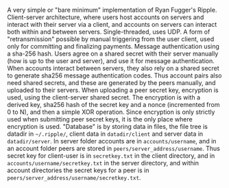 A very simple or "bare minimum" implementation of Ryan Fugger's Ripple. Client-server architecture, where users host accounts on servers and interact with their server via a client, and accounts on servers can interact both within and between servers. Single-threaded, uses UDP. A form of "retransmission" possible by manual triggering from the user client, used only for committing and finalizing payments. Message authentication using a sha-256 hash. Users agree on a shared secret with their server manually (how is up to the user and server), and use it for message authentication. When accounts interact between servers, they also rely on a shared secret to generate sha256 message authentication codes. Thus account pairs also need shared secrets, and these are generated by the peers manually, and uploaded to their servers. When uploading a peer secret key, encryption is used, using the client-server shared secret. The encryption is with a derived key, sha256 hash of the secret key and a nonce (incremented from 0 to N), and then a simple XOR operation. Since encryption is only strictly used when submitting peer secret keys, it is the only place where encryption is used. "Database" is by storing data in files, the file tree is datadir in `~/.ripple/`, client data in `datadir/client` and server data in `datadir/server`. In server folder accounts are in `accounts/username`, and in an account folder peers are stored in `peers/server_address/username`. Thus secret key for client-user is in `secretkey.txt` in the client directory, and in `accounts/username/secretkey.txt` in the server directory, and within account directories the secret keys for a peer is in `peers/server_address/username/secretkey.txt`.
